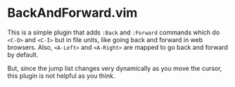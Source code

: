 # BackAndForward.vim

This is a simple plugin that adds `:Back` and `:Forward` commands which do
`<C-O>` and `<C-I>` but in file units, like going back and forward in web
browsers. Also, `<A-Left>` and `<A-Right>` are mapped to go back and forward by
default.

But, since the jump list changes very dynamically as you move the cursor, this
plugin is not helpful as you think.

